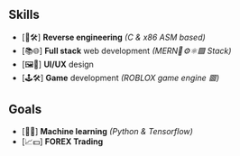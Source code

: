 ## Skills
- [🔄🛠️] **Reverse engineering** *(C & x86 ASM based)*
- [📚🌐] **Full stack** web development *(MERN🍃⚙️⚛️🟩 Stack)*
- [🖼️🥰] **UI/UX** design
- [🕹️🛠️] **Game** development *(ROBLOX game engine 🟥)*

## Goals
- [🤖🧠] **Machine learning** *(Python & Tensorflow)*
- [📈💵] **FOREX Trading**

